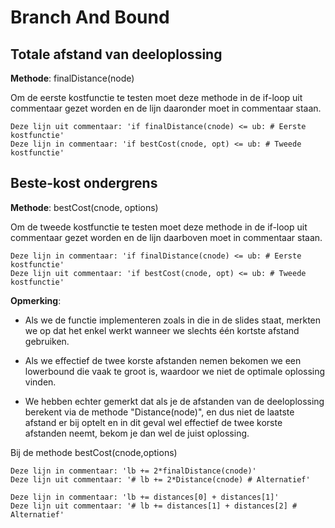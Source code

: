 # Branch And Bound

## Totale afstand van deeloplossing

**Methode**: finalDistance(node)

Om de eerste kostfunctie te testen moet deze methode in de if-loop uit commentaar gezet worden en de lijn daaronder moet in commentaar staan. 
    
    Deze lijn uit commentaar: 'if finalDistance(cnode) <= ub: # Eerste kostfunctie'
    Deze lijn in commentaar: 'if bestCost(cnode, opt) <= ub: # Tweede kostfunctie'

## Beste-kost ondergrens

**Methode**: bestCost(cnode, options)

Om de tweede kostfunctie te testen moet deze methode in de if-loop uit commentaar gezet worden en de lijn daarboven moet in commentaar staan. 

    Deze lijn in commentaar: 'if finalDistance(cnode) <= ub: # Eerste kostfunctie'
    Deze lijn uit commentaar: 'if bestCost(cnode, opt) <= ub: # Tweede kostfunctie'

**Opmerking**:  
    
- Als we de functie implementeren zoals in die in de slides staat, merkten we op dat het enkel werkt wanneer we slechts één kortste afstand gebruiken. 
- Als we effectief de twee korste afstanden nemen bekomen we een lowerbound die vaak te groot is, waardoor we niet de optimale oplossing vinden. 

- We hebben echter gemerkt dat als je de afstanden van de deeloplossing berekent via de methode "Distance(node)", en dus niet de laatste afstand er bij optelt en in dit geval wel effectief de twee korste afstanden neemt, bekom je dan wel de juist oplossing.

Bij de methode bestCost(cnode,options)

    Deze lijn in commentaar: 'lb += 2*finalDistance(cnode)'
    Deze lijn uit commentaar: '# lb += 2*Distance(cnode) # Alternatief'

    Deze lijn in commentaar: 'lb += distances[0] + distances[1]'
    Deze lijn uit commentaar: '# lb += distances[1] + distances[2] # Alternatief'